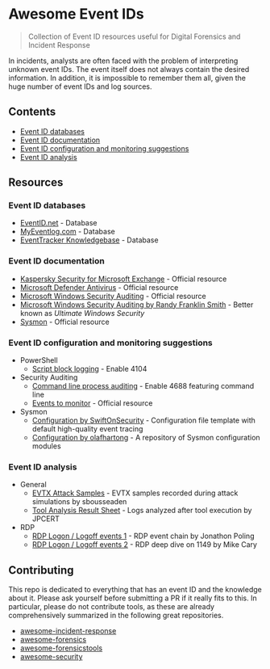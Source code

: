 # Awesome Event IDs

> Collection of Event ID resources useful for Digital Forensics and Incident Response

In incidents, analysts are often faced with the problem of interpreting unknown event IDs.
The event itself does not always contain the desired information.
In addition, it is impossible to remember them all, given the huge number of event IDs and log sources.

## Contents

- [Event ID databases](#event-id-databases)
- [Event ID documentation](#event-id-documentation)
- [Event ID configuration and monitoring suggestions](#event-id-configuration-and-monitoring-suggestions)
- [Event ID analysis](#event-id-analysis)

## Resources

### Event ID databases

* [EventID.net](http://www.eventid.net/search.asp) - Database
* [MyEventlog.com](https://www.myeventlog.com/) - Database
* [EventTracker Knowledgebase](https://kb.eventtracker.com/) - Database

### Event ID documentation

* [Kaspersky Security for Microsoft Exchange](https://support.kaspersky.com/KS4Exchange/9.4/en-US/127197.htm) - Official resource
* [Microsoft Defender Antivirus](https://docs.microsoft.com/en-us/microsoft-365/security/defender-endpoint/troubleshoot-microsoft-defender-antivirus?view=o365-worldwide#microsoft-defender-antivirus-event-ids) - Official resource
* [Microsoft Windows Security Auditing](https://docs.microsoft.com/en-us/windows/security/threat-protection/auditing/security-auditing-overview) - Official resource
* [Microsoft Windows Security Auditing by Randy Franklin Smith](https://www.ultimatewindowssecurity.com/securitylog/encyclopedia/) - Better known as _Ultimate Windows Security_
* [Sysmon](https://docs.microsoft.com/en-us/sysinternals/downloads/sysmon#events) - Official resource

### Event ID configuration and monitoring suggestions

* PowerShell
    * [Script block logging](https://docs.microsoft.com/en-us/powershell/module/microsoft.powershell.core/about/about_logging_windows?view=powershell-7.1#viewing-the-powershell-event-log-entries-on-windows) - Enable 4104
* Security Auditing
    * [Command line process auditing](https://docs.microsoft.com/en-us/windows-server/identity/ad-ds/manage/component-updates/command-line-process-auditing#configuration) - Enable 4688 featuring command line
    * [Events to monitor](https://docs.microsoft.com/en-us/windows-server/identity/ad-ds/plan/appendix-l--events-to-monitor) - Official resource
* Sysmon
    * [Configuration by SwiftOnSecurity](https://github.com/SwiftOnSecurity/sysmon-config) - Configuration file template with default high-quality event tracing
    * [Configuration by olafhartong](https://github.com/olafhartong/sysmon-modular) - A repository of Sysmon configuration modules

### Event ID analysis

* General
    * [EVTX Attack Samples](https://github.com/sbousseaden/EVTX-ATTACK-SAMPLES) - EVTX samples recorded during attack simulations by sbousseaden
    * [Tool Analysis Result Sheet](https://jpcertcc.github.io/ToolAnalysisResultSheet/#) - Logs analyzed after tool execution by JPCERT
* RDP
    * [RDP Logon / Logoff events 1](https://ponderthebits.com/2018/02/windows-rdp-related-event-logs-identification-tracking-and-investigation/) - RDP event chain by Jonathon Poling
    * [RDP Logon / Logoff events 2](https://dfironthemountain.wordpress.com/2019/02/15/rdp-event-log-dfir/) - RDP deep dive on 1149 by Mike Cary

## Contributing

This repo is dedicated to everything that has an event ID and the knowledge about it.
Please ask yourself before submitting a PR if it really fits to this.
In particular, please do not contribute tools, as these are already comprehensively summarized in the following great repositories.

* [awesome-incident-response](https://github.com/meirwah/awesome-incident-response)
* [awesome-forensics](https://github.com/cugu/awesome-forensics)
* [awesome-forensicstools](https://github.com/ivbeg/awesome-forensicstools)
* [awesome-security](https://github.com/sbilly/awesome-security)
